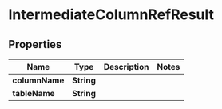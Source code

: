 

# IntermediateColumnRefResult


## Properties

| Name | Type | Description | Notes |
|------------ | ------------- | ------------- | -------------|
|**columnName** | **String** |  |  |
|**tableName** | **String** |  |  |



